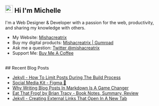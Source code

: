## <img src="https://media.giphy.com/media/hvRJCLFzcasrR4ia7z/giphy.gif" width="25px"> Hi I'm Michelle


I'm a Web Designer & Developer with a passion for the web, productivity, and sharing my knowledge with others.

- My Website: [Mishacreatrix](https://mishacreatrix.com/)
- Buy my digital products: [Mishacreatrix | Gumroad](https://gumroad.com/mishacreatrix)
- Ask me a question: [Twitter @mishacreatrix](https://twitter.com/MishaCreatrix)
- Support Me: [Buy Me A Coffee](https://www.buymeacoffee.com/mishacreatrix)

<br>## Recent Blog Posts

  * [Jekyll - How To Limit Posts During The Build Process](https://mishacreatrix.com/limit-posts-jekyll)
  * [Social Media Kit - Figma 🧰](https://mishacreatrix.com/social-media-kit)
  * [Why Writing Blog Posts In Markdown Is A Game Changer](https://mishacreatrix.com/blog-posts-in-markdown)
  * [Eat That Frog! by Brian Tracy - Book Notes, Summary, Review](https://mishacreatrix.com/eat-that-frog-brian-tracy)
  * [Jekyll - Creating External Links That Open In A New Tab](https://mishacreatrix.com/external-links-jekyll)
